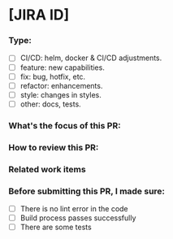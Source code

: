 # [JIRA ID]

### Type:

- [ ] CI/CD: helm, docker & CI/CD adjustments.
- [ ] feature: new capabilities.
- [ ] fix: bug, hotfix, etc.
- [ ] refactor: enhancements.
- [ ] style: changes in styles.
- [ ] other: docs, tests.

### What's the focus of this PR:

### How to review this PR:

### Related work items

### Before submitting this PR, I made sure:

- [ ] There is no lint error in the code
- [ ] Build process passes successfully
- [ ] There are some tests
